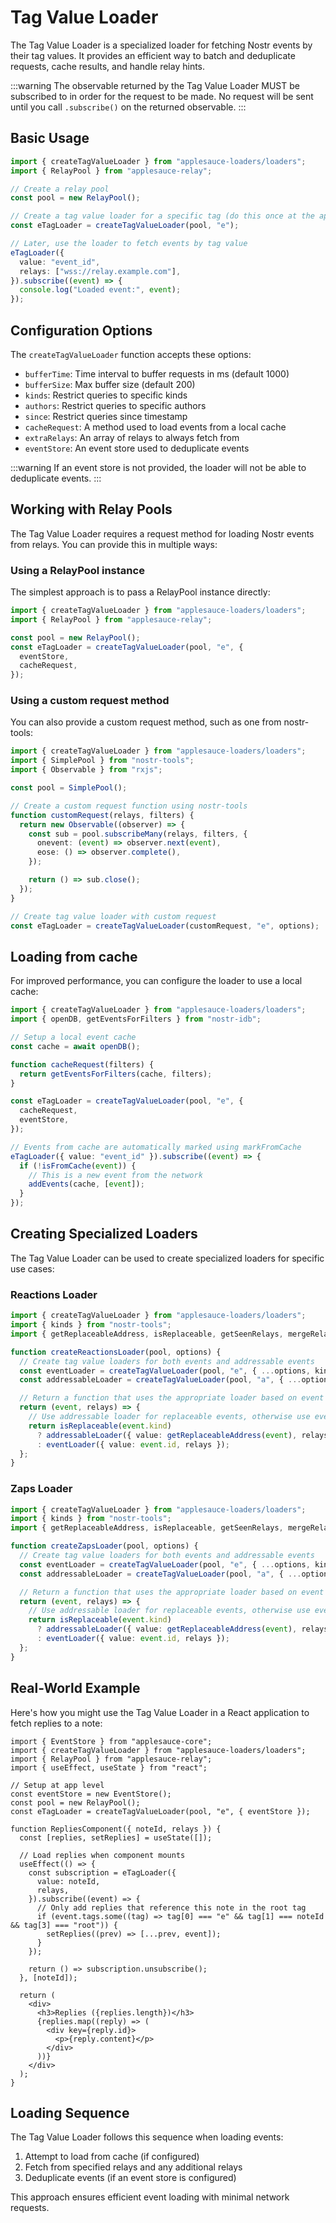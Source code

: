 # Tag Value Loader

The Tag Value Loader is a specialized loader for fetching Nostr events by their tag values. It provides an efficient way to batch and deduplicate requests, cache results, and handle relay hints.

:::warning
The observable returned by the Tag Value Loader MUST be subscribed to in order for the request to be made. No request will be sent until you call `.subscribe()` on the returned observable.
:::

## Basic Usage

```ts
import { createTagValueLoader } from "applesauce-loaders/loaders";
import { RelayPool } from "applesauce-relay";

// Create a relay pool
const pool = new RelayPool();

// Create a tag value loader for a specific tag (do this once at the app level)
const eTagLoader = createTagValueLoader(pool, "e");

// Later, use the loader to fetch events by tag value
eTagLoader({
  value: "event_id",
  relays: ["wss://relay.example.com"],
}).subscribe((event) => {
  console.log("Loaded event:", event);
});
```

## Configuration Options

The `createTagValueLoader` function accepts these options:

- `bufferTime`: Time interval to buffer requests in ms (default 1000)
- `bufferSize`: Max buffer size (default 200)
- `kinds`: Restrict queries to specific kinds
- `authors`: Restrict queries to specific authors
- `since`: Restrict queries since timestamp
- `cacheRequest`: A method used to load events from a local cache
- `extraRelays`: An array of relays to always fetch from
- `eventStore`: An event store used to deduplicate events

:::warning
If an event store is not provided, the loader will not be able to deduplicate events.
:::

## Working with Relay Pools

The Tag Value Loader requires a request method for loading Nostr events from relays. You can provide this in multiple ways:

### Using a RelayPool instance

The simplest approach is to pass a RelayPool instance directly:

```ts
import { createTagValueLoader } from "applesauce-loaders/loaders";
import { RelayPool } from "applesauce-relay";

const pool = new RelayPool();
const eTagLoader = createTagValueLoader(pool, "e", {
  eventStore,
  cacheRequest,
});
```

### Using a custom request method

You can also provide a custom request method, such as one from nostr-tools:

```ts
import { createTagValueLoader } from "applesauce-loaders/loaders";
import { SimplePool } from "nostr-tools";
import { Observable } from "rxjs";

const pool = SimplePool();

// Create a custom request function using nostr-tools
function customRequest(relays, filters) {
  return new Observable((observer) => {
    const sub = pool.subscribeMany(relays, filters, {
      onevent: (event) => observer.next(event),
      eose: () => observer.complete(),
    });

    return () => sub.close();
  });
}

// Create tag value loader with custom request
const eTagLoader = createTagValueLoader(customRequest, "e", options);
```

## Loading from cache

For improved performance, you can configure the loader to use a local cache:

```ts
import { createTagValueLoader } from "applesauce-loaders/loaders";
import { openDB, getEventsForFilters } from "nostr-idb";

// Setup a local event cache
const cache = await openDB();

function cacheRequest(filters) {
  return getEventsForFilters(cache, filters);
}

const eTagLoader = createTagValueLoader(pool, "e", {
  cacheRequest,
  eventStore,
});

// Events from cache are automatically marked using markFromCache
eTagLoader({ value: "event_id" }).subscribe((event) => {
  if (!isFromCache(event)) {
    // This is a new event from the network
    addEvents(cache, [event]);
  }
});
```

## Creating Specialized Loaders

The Tag Value Loader can be used to create specialized loaders for specific use cases:

### Reactions Loader

```ts
import { createTagValueLoader } from "applesauce-loaders/loaders";
import { kinds } from "nostr-tools";
import { getReplaceableAddress, isReplaceable, getSeenRelays, mergeRelaySets } from "applesauce-core/helpers";

function createReactionsLoader(pool, options) {
  // Create tag value loaders for both events and addressable events
  const eventLoader = createTagValueLoader(pool, "e", { ...options, kinds: [kinds.Reaction] });
  const addressableLoader = createTagValueLoader(pool, "a", { ...options, kinds: [kinds.Reaction] });

  // Return a function that uses the appropriate loader based on event type
  return (event, relays) => {
    // Use addressable loader for replaceable events, otherwise use event loader
    return isReplaceable(event.kind)
      ? addressableLoader({ value: getReplaceableAddress(event), relays })
      : eventLoader({ value: event.id, relays });
  };
}
```

### Zaps Loader

```ts
import { createTagValueLoader } from "applesauce-loaders/loaders";
import { kinds } from "nostr-tools";
import { getReplaceableAddress, isReplaceable, getSeenRelays, mergeRelaySets } from "applesauce-core/helpers";

function createZapsLoader(pool, options) {
  // Create tag value loaders for both events and addressable events
  const eventLoader = createTagValueLoader(pool, "e", { ...options, kinds: [kinds.Zap] });
  const addressableLoader = createTagValueLoader(pool, "a", { ...options, kinds: [kinds.Zap] });

  // Return a function that uses the appropriate loader based on event type
  return (event, relays) => {
    // Use addressable loader for replaceable events, otherwise use event loader
    return isReplaceable(event.kind)
      ? addressableLoader({ value: getReplaceableAddress(event), relays })
      : eventLoader({ value: event.id, relays });
  };
}
```

## Real-World Example

Here's how you might use the Tag Value Loader in a React application to fetch replies to a note:

```tsx
import { EventStore } from "applesauce-core";
import { createTagValueLoader } from "applesauce-loaders/loaders";
import { RelayPool } from "applesauce-relay";
import { useEffect, useState } from "react";

// Setup at app level
const eventStore = new EventStore();
const pool = new RelayPool();
const eTagLoader = createTagValueLoader(pool, "e", { eventStore });

function RepliesComponent({ noteId, relays }) {
  const [replies, setReplies] = useState([]);

  // Load replies when component mounts
  useEffect(() => {
    const subscription = eTagLoader({
      value: noteId,
      relays,
    }).subscribe((event) => {
      // Only add replies that reference this note in the root tag
      if (event.tags.some((tag) => tag[0] === "e" && tag[1] === noteId && tag[3] === "root")) {
        setReplies((prev) => [...prev, event]);
      }
    });

    return () => subscription.unsubscribe();
  }, [noteId]);

  return (
    <div>
      <h3>Replies ({replies.length})</h3>
      {replies.map((reply) => (
        <div key={reply.id}>
          <p>{reply.content}</p>
        </div>
      ))}
    </div>
  );
}
```

## Loading Sequence

The Tag Value Loader follows this sequence when loading events:

1. Attempt to load from cache (if configured)
2. Fetch from specified relays and any additional relays
3. Deduplicate events (if an event store is configured)

This approach ensures efficient event loading with minimal network requests.
